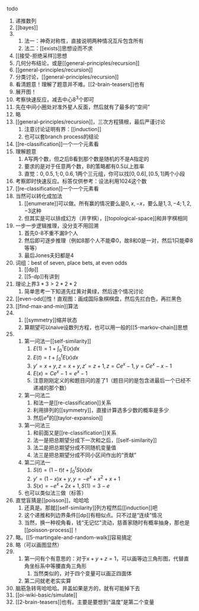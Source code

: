 todo
1. 递推数列
2. [[bayes]]
3. 
   1. 法一：神奇对称性，直接说明两种情况互斥包含所有
   2. 法二：[[exists]]思想设而不求
4. [[接受-拒绝采样]]思想
5. 几何分布结论，或是[[general-principles/recursion]]
6. [[general-principles/recursion]]
7. 分类讨论，[[general-principles/recursion]]
8. 看清题意！理解了题意并不难。[[2-brain-teasers]]也有
9.  展开图！
10. 考察快速反应，减去中心$8^3$个即可
11. 先在中间小圈处对准外星人反面，然后就有了最多的“空间”
12. 略
13. [[general-principles/recursion]]，三次方程猜根，最后严谨讨论
    1.  注意讨论证明有界：[[induction]]
    2.  也可以套branch process的结论
14. [[re-classification]]一个一个元素看
15. 理解题意
    1.  A写两个数，但之后B看到那个数是随机的不是A指定的
    2.  要求的是对于任意两个数，B的策略都有0.5以上胜率
    3.  直觉：$0, 0.5, 1; 0, 0.6, 1$两个三元组，你可以找$[0,0.6], [0.5,1]$两个小段
16. 考察即时快速反应。标答仅供参考：设法利用$1024$这个数
17. [[re-classification]]一个一个元素看
18. 当然可以转化成加法
    1.  [[enumerate]]可以做。所有赢的情况要么是$0, x,-x$，要么是$1,3,-4;1,2,-3$这种
    2.  但其实是可以排成幻方（井字棋），[[topological-space]]和井字棋相同
19. 一步一步逻辑推理，没分支不用回溯
    1.  首先0-8不重不漏9个人
    2.  然后即可逐步推理（例如8那个人不能牵0，故8和0是一对，然后1只能牵8等等）
    3.  最后Jones夫妇都是4
20. 词组：best of seven, place bets, at even odds
    1.  [[dp]]
    2.  [[5-dp]]有讲到
21. 理论上界$3*3>2*2*2$
    1.  简单思考一下知道先红黄对黄绿，然后逐个情况讨论
22. [[even-odd]]性！直观图：画成国际象棋棋盘，然后先拦白色，再拦黑色
23. [[find-max-and-min]]算法
24. 
    1.  [[symmetry]]缩并状态
    2.  算期望可以naive设数列方程，也可以用一般的[[5-markov-chain]]思想
25. 
    1.  第一问法一[[self-similarity]]
        1.  $E(1) = 1+\int_0^1 E(x)dx$
        2.  $E(t) = t+\int_0^t E(x)dx$
        3.  $y' = x+y, z=x+y, z'=z+1,z=Ce^x-1,y=Ce^x-x-1$
        4.  $E(x)=Ce^x-1=e^x-1$
        5.  注意刚刚定义的和题目问的差了1（题目问的是包含进最后一个已经不递减的那个数）
    2. 第一问法二
       1. 和法一是[[re-classification]]关系
       2. 利用排列的[[symmetry]]，直接计算选多少数的概率是多少
       3. 然后$e^x$的[[taylor-expansion]]
    3. 第一问法三
       1. 和前面又是[[re-classification]]关系
       2. 法一是把总期望分成下一次和之后，[[self-similarity]]
       3. 法二是把总期望分成不同随机变量值
       4. 法三是把总期望分成不同小区间作出的“贡献”
    4.  第二问法一
        1.  $S(t) = (1-t)t + \int_0^t S(x)dx$
        2.  $y'=(1-x)x+y, y=-e^x+x^2+x+1$
        3.  $S(x)=-e^x+2x+1,S(1)=3-e$
    5.  也可以类似法三做（标答）
26. 直觉盲猜是[[poisson]]，哈哈哈
    1.  还真是。那就[[self-similarity]]列方程然后[[induction]]吧
    2.  这个递推和列边界条件[[dp]]有相似点。只不过是“连续”情况
    3.  当然，换一种视角看，钱“无记忆”流动，慈善家随时有概率抽身，那也是[[poisson-process]]！
27. 略。[[5-martingale-and-random-walk]]容易搞定
28. 略（可以画图显然）
29. 
    1.  第一问有个有意思的：对于$x+y+z=1$，可以画等边三角形图，代替直角坐标系中等腰直角三角形
        1.  当然类似的，对于四个变量可以画正四面体
    2.  第二问就老老实实算
30. 脑筋急转弯哈哈哈。井盖如果是方的，就有可能掉下去
31. [[oi-wiki-basic/simulate]]
32. [[2-brain-teasers]]也有。主要是要想到“温度”是第二个变量